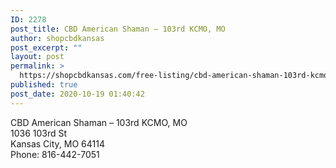 ```yaml
---
ID: 2278
post_title: CBD American Shaman – 103rd KCMO, MO
author: shopcbdkansas
post_excerpt: ""
layout: post
permalink: >
  https://shopcbdkansas.com/free-listing/cbd-american-shaman-103rd-kcmo-mo/
published: true
post_date: 2020-10-19 01:40:42
---
```

<!-- wp:paragraph -->
<p>CBD American Shaman – 103rd KCMO, MO <br>1036 103rd St <br>Kansas City, MO 64114 <br>Phone: 816-442-7051 </p>
<!-- /wp:paragraph -->

<!-- wp:block {"ref":2251} /-->